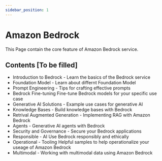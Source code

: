 ```yaml
---
sidebar_position: 1
---
```

# Amazon Bedrock

This Page contain the core feature of Amazon Bedrock service.

## Contents [To be filled]

- Introduction to Bedrock - Learn the basics of the Bedrock service
- Foundation Model - Learn about differnt Foundation Model
- Prompt Engineering  - Tips for crafting effective prompts 
- Bedrock Fine-tuning Fine-tune Bedrock models for your specific use case
- Generative AI Solutions - Example use cases for generative AI
- Knowledge Bases - Build knowledge bases with Bedrock
- Retrival Augmented Generation  - Implementing RAG with Amazon Bedrock
- Agents  - Generative AI agents with Bedrock
- Security and Governance  - Secure your Bedrock applications
- Responsible -  AI Use Bedrock responsibly and ethically
- Operational - Tooling Helpful samples to help operationalize your useage of Amazon Bedrock
- Multimodal - Working with multimodal data using Amazon Bedrock

